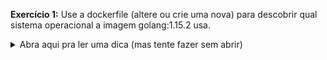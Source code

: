 **Exercício 1:** Use a dockerfile (altere ou crie uma nova) para descobrir qual sistema operacional a imagem golang:1.15.2 usa.

<details>
<summary>Abra aqui pra ler uma dica (mas tente fazer sem abrir)</summary>
<br>
<p>Para ver infos de um linux, você pode usar o comando</p>

```
cat /etc/*-release
```
</details>